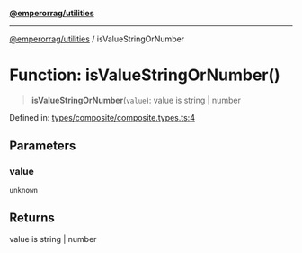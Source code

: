 [**@emperorrag/utilities**](../README.md)

***

[@emperorrag/utilities](../globals.md) / isValueStringOrNumber

# Function: isValueStringOrNumber()

> **isValueStringOrNumber**(`value`): value is string \| number

Defined in: [types/composite/composite.types.ts:4](https://github.com/EmperorRAG/my-projects-monorepo/blob/e2bd1d08dbedaf6b4d2837cf58e4e4885a5e09fe/libs/utilities/src/lib/types/composite/composite.types.ts#L4)

## Parameters

### value

`unknown`

## Returns

value is string \| number
